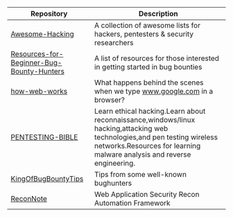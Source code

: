 



Repository | Description
---- | ----
[Awesome-Hacking](https://github.com/14thGhost/Awesome-Hacking) 			| A collection of awesome lists for hackers, pentesters & security researchers
[Resources-for-Beginner-Bug-Bounty-Hunters](https://github.com/14thGhost/Resources-for-Beginner-Bug-Bounty-Hunters)								| A list of resources for those interested in getting started in bug bounties 
[how-web-works](https://github.com/14thGhost/how-web-works)        |  What happens behind the scenes when we type www.google.com in a browser?
[PENTESTING-BIBLE](https://github.com/14thGhost/PENTESTING-BIBLE)|Learn ethical hacking.Learn about reconnaissance,windows/linux hacking,attacking web technologies,and pen testing wireless networks.Resources for learning malware analysis and reverse engineering. 
[KingOfBugBountyTips](https://github.com/14thGhost/KingOfBugBountyTips)| Tips from some well-known bughunters
[ReconNote](https://github.com/14thGhost/ReconNote) | Web Application Security Recon Automation Framework
